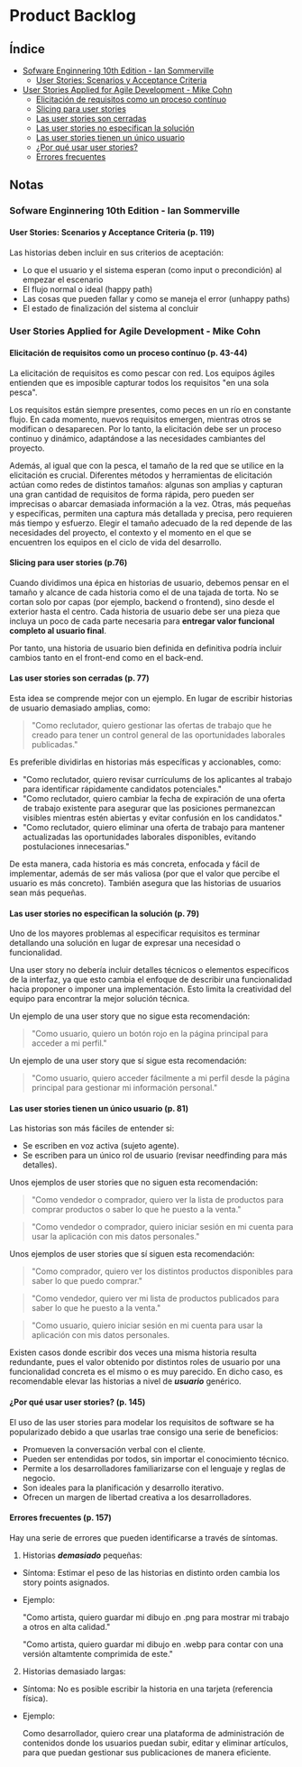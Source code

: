 # Product Backlog

## Índice

 - [Sofware Enginnering 10th Edition - Ian Sommerville](#1)
   - [User Stories: Scenarios y Acceptance Criteria](#1.1)
 - [User Stories Applied for Agile Development - Mike Cohn](#2)
   - [Elicitación de requisitos como un proceso contínuo](#2.1)
   - [Slicing para user stories](#2.2)
   - [Las user stories son cerradas](#2.3)
   - [Las user stories no especifican la solución](#2.4)
   - [Las user stories tienen un único usuario](#2.5)
   - [¿Por qué usar user stories?](#2.6)
   - [Errores frecuentes](#2.7)

## Notas

<h3 id="1">Sofware Enginnering 10th Edition - Ian Sommerville</h3>

<h4 id="1.1">User Stories: Scenarios y Acceptance Criteria (p. 119)</h4>

Las historias deben incluir en sus criterios de aceptación:
 - Lo que el usuario y el sistema esperan (como input o precondición) al empezar el escenario
 - El flujo normal o ideal (happy path)
 - Las cosas que pueden fallar y como se maneja el error (unhappy paths)
 - El estado de finalización del sistema al concluir

<h3 id="2">User Stories Applied for Agile Development - Mike Cohn</h3>

<h4 id="2.1">Elicitación de requisitos como un proceso contínuo (p. 43-44)</h4>

La elicitación de requisitos es como pescar con red. Los equipos ágiles entienden que es imposible capturar todos los requisitos "en una sola pesca".

Los requisitos están siempre presentes, como peces en un río en constante flujo. En cada momento, nuevos requisitos emergen, mientras otros se modifican o desaparecen. Por lo tanto, la elicitación debe ser un proceso continuo y dinámico, adaptándose a las necesidades cambiantes del proyecto.

Además, al igual que con la pesca, el tamaño de la red que se utilice en la elicitación es crucial. Diferentes métodos y herramientas de elicitación actúan como redes de distintos tamaños: algunas son amplias y capturan una gran cantidad de requisitos de forma rápida, pero pueden ser imprecisas o abarcar demasiada información a la vez. Otras, más pequeñas y específicas, permiten una captura más detallada y precisa, pero requieren más tiempo y esfuerzo. Elegir el tamaño adecuado de la red depende de las necesidades del proyecto, el contexto y el momento en el que se encuentren los equipos en el ciclo de vida del desarrollo.

<h4 id="2.2">Slicing para user stories (p.76)</h4>

Cuando dividimos una épica en historias de usuario, debemos pensar en el tamaño y alcance de cada historia como el de una tajada de torta. No se cortan solo por capas (por ejemplo, backend o frontend), sino desde el exterior hasta el centro. Cada historia de usuario debe ser una pieza que incluya un poco de cada parte necesaria para **entregar valor funcional completo al usuario final**.

Por tanto, una historia de usuario bien definida en definitiva podría incluir cambios tanto en el front-end como en el back-end.

<h4 id="2.3">Las user stories son cerradas (p. 77)</h4>

Esta idea se comprende mejor con un ejemplo. En lugar de escribir historias de usuario demasiado amplias, como:

> "Como reclutador, quiero gestionar las ofertas de trabajo que he creado para tener un control general de las oportunidades laborales publicadas."

Es preferible dividirlas en historias más específicas y accionables, como:

- "Como reclutador, quiero revisar currículums de los aplicantes al trabajo para identificar rápidamente candidatos potenciales."
- "Como reclutador, quiero cambiar la fecha de expiración de una oferta de trabajo existente para asegurar que las posiciones permanezcan visibles mientras estén abiertas y evitar confusión en los candidatos."
- "Como reclutador, quiero eliminar una oferta de trabajo para mantener actualizadas las oportunidades laborales disponibles, evitando postulaciones innecesarias."

De esta manera, cada historia es más concreta, enfocada y fácil de implementar, además de ser más valiosa (por que el valor que percibe el usuario es más concreto). También asegura que las historias de usuarios sean más pequeñas.

<h4 id="2.4">Las user stories no especifican la solución (p. 79)</h4>

Uno de los mayores problemas al especificar requisitos es terminar detallando una solución en lugar de expresar una necesidad o funcionalidad. 

Una user story no debería incluir detalles técnicos o elementos específicos de la interfaz, ya que esto cambia el enfoque de describir una funcionalidad hacia proponer o imponer una implementación. Esto limita la creatividad del equipo para encontrar la mejor solución técnica.

Un ejemplo de una user story que no sigue esta recomendación: 

> "Como usuario, quiero un botón rojo en la página principal para acceder a mi perfil."

Un ejemplo de una user story que sí sigue esta recomendación: 

> "Como usuario, quiero acceder fácilmente a mi perfil desde la página principal para gestionar mi información personal."

<h4 id="2.5">Las user stories tienen un único usuario (p. 81)</h4>

Las historias son más fáciles de entender si:
 - Se escriben en voz activa (sujeto agente).
 - Se escriben para un único rol de usuario (revisar needfinding para más detalles).

Unos ejemplos de user stories que no siguen esta recomendación:

> "Como vendedor o comprador, quiero ver la lista de productos para comprar productos o saber lo que he puesto a la venta."

> "Como vendedor o comprador, quiero iniciar sesión en mi cuenta para usar la aplicación con mis datos personales."

Unos ejemplos de user stories que sí siguen esta recomendación:

> "Como comprador, quiero ver los distintos productos disponibles para saber lo que puedo comprar."

> "Como vendedor, quiero ver mi lista de productos publicados para saber lo que he puesto a la venta."

> "Como usuario, quiero iniciar sesión en mi cuenta para usar la aplicación con mis datos personales.

Existen casos donde escribir dos veces una misma historia resulta redundante, pues el valor obtenido por distintos roles de usuario por una funcionalidad concreta es el mismo o es muy parecido. En dicho caso, es recomendable elevar las historias a nivel de ***usuario*** genérico.

<h4 id="2.6">¿Por qué usar user stories? (p. 145)</h4>

El uso de las user stories para modelar los requisitos de software se ha popularizado debido a que usarlas trae consigo una serie de beneficios:
 - Promueven la conversación verbal con el cliente.
 - Pueden ser entendidas por todos, sin importar el conocimiento técnico.
 - Permite a los desarrolladores familiarizarse con el lenguaje y reglas de negocio.
 - Son ideales para la planificación y desarrollo iterativo.
 - Ofrecen un margen de libertad creativa a los desarrolladores.

<h4 id="2.7">Errores frecuentes (p. 157)</h4>

Hay una serie de errores que pueden identificarse a través de síntomas.
1. Historias ***demasiado*** pequeñas:
 - Síntoma: Estimar el peso de las historias en distinto orden cambia los story points asignados.
 - Ejemplo:

    "Como artista, quiero guardar mi dibujo en .png para mostrar mi trabajo a otros en alta calidad."

    "Como artista, quiero guardar mi dibujo en .webp para contar con una versión altamtente comprimida de este."

2. Historias demasiado largas:
 - Síntoma: No es posible escribir la historia en una tarjeta (referencia física).
 - Ejemplo: 

    Como desarrollador, quiero crear una plataforma de administración de contenidos donde los usuarios puedan subir, editar y eliminar artículos, para que puedan gestionar sus publicaciones de manera eficiente.

